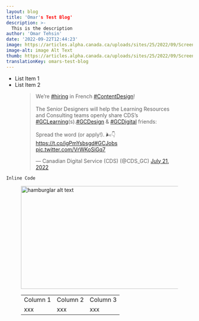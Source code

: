 ```yaml
---
layout: blog
title: 'Omar's Test Blog'
description: >-
  This is the description
author: 'Omar Tehsin'
date: '2022-09-22T12:44:23'
image: https://articles.alpha.canada.ca/uploads/sites/25/2022/09/Screen-Shot-2022-07-25-at-1.53.22-PM-2.png
image-alt: image Alt Text
thumb: https://articles.alpha.canada.ca/uploads/sites/25/2022/09/Screen-Shot-2022-07-25-at-1.53.22-PM-2-150x150.png
translationKey: omars-test-blog
---
```


<ul><li>List Item 1</li><li>List Item 2</li></ul>



<figure class="wp-block-embed is-type-rich is-provider-twitter wp-block-embed-twitter"><div class="wp-block-embed__wrapper">
<blockquote class="twitter-tweet" data-width="500" data-dnt="true"><p lang="en" dir="ltr">We’re <a href="https://twitter.com/hashtag/hiring?src=hash&amp;ref_src=twsrc%5Etfw">#hiring</a> in French <a href="https://twitter.com/hashtag/ContentDesign?src=hash&amp;ref_src=twsrc%5Etfw">#ContentDesign</a>!<br><br>The Senior Designers will help the Learning Resources and Consulting teams openly share CDS’s <a href="https://twitter.com/hashtag/GCLearning?src=hash&amp;ref_src=twsrc%5Etfw">#GCLearning</a>(s).<a href="https://twitter.com/hashtag/GCDesign?src=hash&amp;ref_src=twsrc%5Etfw">#GCDesign</a> &amp; <a href="https://twitter.com/hashtag/GCDigital?src=hash&amp;ref_src=twsrc%5Etfw">#GCDigital</a> friends: <br><br>Spread the word (or apply!). 🌬👇<a href="https://t.co/jgPmYsbsgd">https://t.co/jgPmYsbsgd</a><a href="https://twitter.com/hashtag/GCJobs?src=hash&amp;ref_src=twsrc%5Etfw">#GCJobs</a> <a href="https://t.co/VrWKoSiGq7">pic.twitter.com/VrWKoSiGq7</a></p>&mdash; Canadian Digital Service (CDS) (@CDS_GC) <a href="https://twitter.com/CDS_GC/status/1550116985140154368?ref_src=twsrc%5Etfw">July 21, 2022</a></blockquote><script async src="https://platform.twitter.com/widgets.js" charset="utf-8"></script>
</div></figure>



<p><code>Inline Code</code></p>



<figure class="wp-block-image size-large is-resized"><img loading="lazy" src="https://articles.alpha.canada.ca/uploads/sites/25/2022/08/hamburglar-1024x613.webp" alt="hamburglar alt text" class="wp-image-206" width="464" height="277" srcset="https://articles.alpha.canada.ca/uploads/sites/25/2022/08/hamburglar-1024x613.webp 1024w, https://articles.alpha.canada.ca/uploads/sites/25/2022/08/hamburglar-300x179.webp 300w, https://articles.alpha.canada.ca/uploads/sites/25/2022/08/hamburglar-768x459.webp 768w, https://articles.alpha.canada.ca/uploads/sites/25/2022/08/hamburglar.webp 1170w" sizes="(max-width: 464px) 100vw, 464px" /></figure>



<figure class="wp-block-table"><table><tbody><tr><td>Column 1</td><td>Column 2</td><td>Column 3</td></tr><tr><td>xxx</td><td>xxx</td><td>xxx</td></tr></tbody></table></figure>


